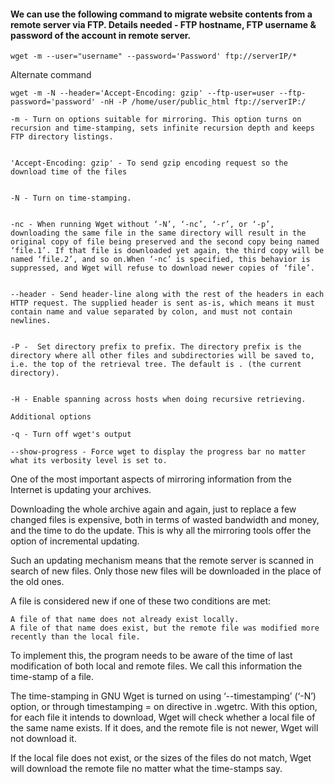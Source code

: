 #### We can use the following command to migrate website contents from a remote server via FTP. Details needed - FTP hostname, FTP username & password of the account in remote server.

```
wget -m --user="username" --password='Password' ftp://serverIP/*
```


Alternate command 

```
wget -m -N --header='Accept-Encoding: gzip' --ftp-user=user --ftp-password='password' -nH -P /home/user/public_html ftp://serverIP:/
```


```
-m - Turn on options suitable for mirroring. This option turns on recursion and time-stamping, sets infinite recursion depth and keeps FTP directory listings. 


'Accept-Encoding: gzip' - To send gzip encoding request so the download time of the files 


-N - Turn on time-stamping.


-nc - When running Wget without ‘-N’, ‘-nc’, ‘-r’, or ‘-p’, downloading the same file in the same directory will result in the original copy of file being preserved and the second copy being named ‘file.1’. If that file is downloaded yet again, the third copy will be named ‘file.2’, and so on.When ‘-nc’ is specified, this behavior is suppressed, and Wget will refuse to download newer copies of ‘file’. 
 

--header - Send header-line along with the rest of the headers in each HTTP request. The supplied header is sent as-is, which means it must contain name and value separated by colon, and must not contain newlines. 
    

-P -  Set directory prefix to prefix. The directory prefix is the directory where all other files and subdirectories will be saved to, i.e. the top of the retrieval tree. The default is . (the current directory). 

 
-H - Enable spanning across hosts when doing recursive retrieving. 

Additional options 

-q - Turn off wget's output

--show-progress - Force wget to display the progress bar no matter what its verbosity level is set to.

```


One of the most important aspects of mirroring information from the Internet is updating your archives.

Downloading the whole archive again and again, just to replace a few changed files is expensive, both in terms of wasted bandwidth and money, and the time to do the update. This is why all the mirroring tools offer the option of incremental updating.

Such an updating mechanism means that the remote server is scanned in search of new files. Only those new files will be downloaded in the place of the old ones.

A file is considered new if one of these two conditions are met:

    A file of that name does not already exist locally.
    A file of that name does exist, but the remote file was modified more recently than the local file. 

To implement this, the program needs to be aware of the time of last modification of both local and remote files. We call this information the time-stamp of a file.

The time-stamping in GNU Wget is turned on using ‘--timestamping’ (‘-N’) option, or through timestamping = on directive in .wgetrc. With this option, for each file it intends to download, Wget will check whether a local file of the same name exists. If it does, and the remote file is not newer, Wget will not download it.

If the local file does not exist, or the sizes of the files do not match, Wget will download the remote file no matter what the time-stamps say. 


